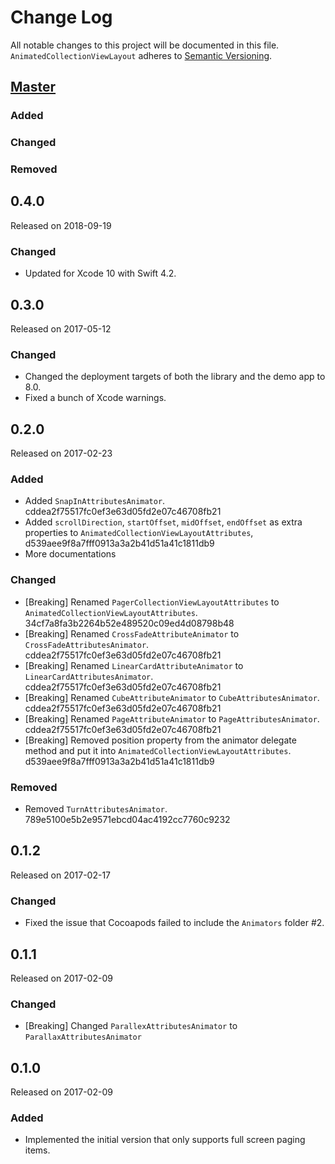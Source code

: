 # Change Log
All notable changes to this project will be documented in this file.
`AnimatedCollectionViewLayout` adheres to [Semantic Versioning](http://semver.org/).

## [Master](https://github.com/KelvinJin/AnimatedCollectionViewLayout)
### Added

### Changed

### Removed

## 0.4.0

Released on 2018-09-19

### Changed
  + Updated for Xcode 10 with Swift 4.2.

## 0.3.0

Released on 2017-05-12

### Changed
  + Changed the deployment targets of both the library and the demo app to 8.0.
  + Fixed a bunch of Xcode warnings.

## 0.2.0

Released on 2017-02-23

### Added

  + Added `SnapInAttributesAnimator`. cddea2f75517fc0ef3e63d05fd2e07c46708fb21
  + Added `scrollDirection`, `startOffset`, `midOffset`, `endOffset` as extra properties to `AnimatedCollectionViewLayoutAttributes`, d539aee9f8a7fff0913a3a2b41d51a41c1811db9
  + More documentations

### Changed

  + [Breaking] Renamed `PagerCollectionViewLayoutAttributes` to `AnimatedCollectionViewLayoutAttributes`. 34cf7a8fa3b2264b52e489520c09ed4d08798b48
  + [Breaking] Renamed `CrossFadeAttributeAnimator` to `CrossFadeAttributesAnimator`. cddea2f75517fc0ef3e63d05fd2e07c46708fb21
  + [Breaking] Renamed `LinearCardAttributeAnimator` to `LinearCardAttributesAnimator`. cddea2f75517fc0ef3e63d05fd2e07c46708fb21
  + [Breaking] Renamed `CubeAttributeAnimator` to `CubeAttributesAnimator`. cddea2f75517fc0ef3e63d05fd2e07c46708fb21
  + [Breaking] Renamed `PageAttributeAnimator` to `PageAttributesAnimator`. cddea2f75517fc0ef3e63d05fd2e07c46708fb21
  + [Breaking] Removed position property from the animator delegate method and put it into `AnimatedCollectionViewLayoutAttributes`. d539aee9f8a7fff0913a3a2b41d51a41c1811db9

### Removed

  + Removed `TurnAttributesAnimator`. 789e5100e5b2e9571ebcd04ac4192cc7760c9232

## 0.1.2

Released on 2017-02-17

### Changed

  + Fixed the issue that Cocoapods failed to include the `Animators` folder #2.

## 0.1.1
Released on 2017-02-09

### Changed

  + [Breaking] Changed `ParallexAttributesAnimator` to `ParallaxAttributesAnimator`

## 0.1.0
Released on 2017-02-09

### Added

  + Implemented the initial version that only supports full screen paging items.
